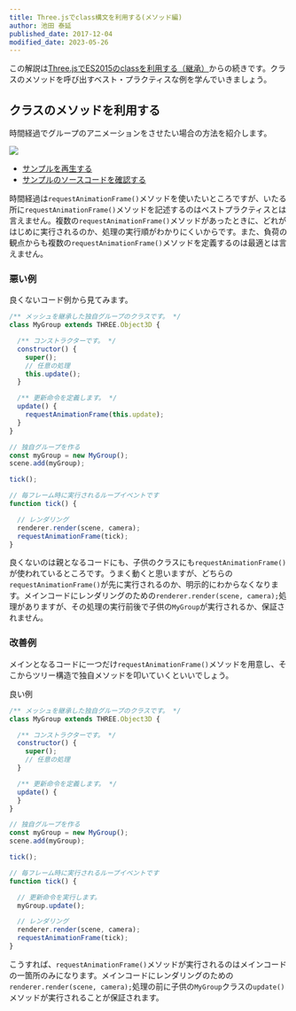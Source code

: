```yaml
---
title: Three.jsでclass構文を利用する(メソッド編)
author: 池田 泰延
published_date: 2017-12-04
modified_date: 2023-05-26
---
```


この解説は[Three.jsでES2015のclassを利用する（継承）](class.md)からの続きです。クラスのメソッドを呼び出すベスト・プラクティスな例を学んでいきましょう。


## クラスのメソッドを利用する

時間経過でグループのアニメーションをさせたい場合の方法を紹介します。

![](../imgs/class_update.png)

- [サンプルを再生する](https://ics-creative.github.io/tutorial-three/samples/class_update.html)
- [サンプルのソースコードを確認する](../samples/class_update.html)

時間経過は`requestAnimationFrame()`メソッドを使いたいところですが、いたる所に`requestAnimationFrame()`メソッドを記述するのはベストプラクティスとは言えません。複数の`requestAnimationFrame()`メソッドがあったときに、どれがはじめに実行されるのか、処理の実行順がわかりにくいからです。また、負荷の観点からも複数の`requestAnimationFrame()`メソッドを定義するのは最適とは言えません。

### 悪い例

良くないコード例から見てみます。

```js
/** メッシュを継承した独自グループのクラスです。 */
class MyGroup extends THREE.Object3D {

  /** コンストラクターです。 */
  constructor() {
    super();
    // 任意の処理
    this.update();
  }

  /** 更新命令を定義します。 */
  update() {
    requestAnimationFrame(this.update);
  }
}

// 独自グループを作る
const myGroup = new MyGroup();
scene.add(myGroup);

tick();

// 毎フレーム時に実行されるループイベントです
function tick() {

  // レンダリング
  renderer.render(scene, camera);
  requestAnimationFrame(tick);
}
```

良くないのは親となるコードにも、子供のクラスにも`requestAnimationFrame()`が使われているところです。うまく動くと思いますが、どちらの`requestAnimationFrame()`が先に実行されるのか、明示的にわからなくなります。メインコードにレンダリングのための`renderer.render(scene, camera);`処理がありますが、その処理の実行前後で子供の`MyGroup`が実行されるか、保証されません。

### 改善例

メインとなるコードに一つだけ`requestAnimationFrame()`メソッドを用意し、そこからツリー構造で独自メソッドを叩いていくといいでしょう。

良い例

```js
/** メッシュを継承した独自グループのクラスです。 */
class MyGroup extends THREE.Object3D {

  /** コンストラクターです。 */
  constructor() {
    super();
    // 任意の処理
  }

  /** 更新命令を定義します。 */
  update() {
  }
}

// 独自グループを作る
const myGroup = new MyGroup();
scene.add(myGroup);

tick();

// 毎フレーム時に実行されるループイベントです
function tick() {

  // 更新命令を実行します。
  myGroup.update();

  // レンダリング
  renderer.render(scene, camera);
  requestAnimationFrame(tick);
}
```

こうすれば、`requestAnimationFrame()`メソッドが実行されるのはメインコードの一箇所のみになります。メインコードにレンダリングのための`renderer.render(scene, camera);`処理の前に子供の`MyGroup`クラスの`update()`メソッドが実行されることが保証されます。

